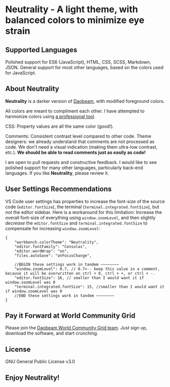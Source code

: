# Neutrality - A light theme, with balanced colors to minimize eye strain

## Supported Languages 
Polished support for ES6 (JavaScript), HTML, CSS, SCSS, Markdown, JSON. General support for most other languages, based on the colors used for JavaScript.

## About **Neutrality**

**Neutrality** is a darker version of [Daobeam][1], with modified foreground colors.

All colors are meant to compliment each other. I have attempted to harmonize colors using [a professional tool][0].

CSS: Property values are all the same color (good!).

Comments: Consistent contrast level compared to other code. Theme designers: we already understand that comments are not processed as code. We don't need a visual indication (making them ultra-low contrast, etc.). **We should be able to read comments just as easily as code!**

I am open to pull requests and constructive feedback. I would like to see polished support for many other languages, particularly back-end languages. If you like **Neutrality**, please review it.

## User Settings Recommendations
VS Code user settings has properties to increase the font-size of the source code (`editor.fontSize`), the terminal (`terminal.integrated.fontSize`), but *not* the editor sidebar. Here is a workaround for this limitation: Increase the overall font-size of everything using `window.zoomLevel`, and then slightly *decrease* the `editor.fontSize` and `terminal.integrated.fontSize` to compensate for increasing `window.zoomLevel`:

```
{
    "workbench.colorTheme": "Neutrality",
    "editor.fontFamily": "Consolas",
    "editor.wordWrap": "on",
    "files.autoSave": "onFocusChange",
    
    //BEGIN these settings work in tandem ~~~~~~~~
    "window.zoomLevel": 0.7, // 0.7<-- keep this value in a comment, because it will be overwritten on ctrl + 0, ctrl + +, or ctrl + -.
    "editor.fontSize": 16, // smaller than I would want it if window.zoomLevel was 0
    "terminal.integrated.fontSize": 15, //smaller than I would want it if window.zoomLevel was 0
    //END these settings work in tandem ~~~~~~~~    
}
```
## Pay it Forward at World Community Grid
Please join the [Daobeam World Community Grid team](https://join.worldcommunitygrid.org?teamId=RF7TGV6H72). Just sign up, download the software, and start crunching.

## License
GNU General Public License v3.0

## Enjoy **Neutrality**!

[0]:https://www.sessions.edu/color-calculator/

[1]:https://marketplace.visualstudio.com/items?itemName=mike-flanigan.Daobeam

[7]:https://join.worldcommunitygrid.org?teamId=RF7TGV6H72
